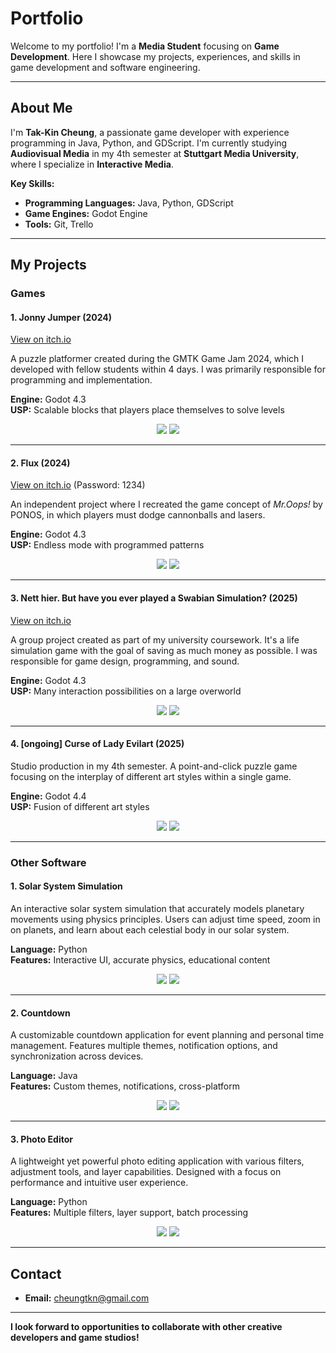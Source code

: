 # Portfolio

Welcome to my portfolio! I'm a **Media Student** focusing on **Game Development**. Here I showcase my projects, experiences, and skills in game development and software engineering.

---

## About Me

I'm **Tak-Kin Cheung**, a passionate game developer with experience programming in Java, Python, and GDScript. I'm currently studying **Audiovisual Media** in my 4th semester at **Stuttgart Media University**, where I specialize in **Interactive Media**.

**Key Skills:**
- **Programming Languages:** Java, Python, GDScript  
- **Game Engines:** Godot Engine  
- **Tools:** Git, Trello  

---

## My Projects

### Games

#### 1. **Jonny Jumper (2024)**
<a href="https://fetzen.itch.io/jonny-jumper" target="_blank" rel="noopener noreferrer">View on itch.io</a>

A puzzle platformer created during the GMTK Game Jam 2024, which I developed with fellow students within 4 days. I was primarily responsible for programming and implementation.

**Engine:** Godot 4.3  
**USP:** Scalable blocks that players place themselves to solve levels  

<p align="center">
  <img src="images/jj_pic2.jpg">
  <img src="images/jj_pic1.jpg">
</p>

---

#### 2. **Flux (2024)**
<a href="https://daruma4.itch.io/flux" target="_blank" rel="noopener noreferrer">View on itch.io</a> (Password: 1234)

An independent project where I recreated the game concept of *Mr.Oops!* by PONOS, in which players must dodge cannonballs and lasers.

**Engine:** Godot 4.3  
**USP:** Endless mode with programmed patterns  

<p align="center">
  <img src="images/flux_pic1.png">
  <img src="images/flux_pic2.png">
</p>

---

#### 3. **Nett hier. But have you ever played a Swabian Simulation? (2025)**
<a href="https://daruma4.itch.io/nett-hier" target="_blank" rel="noopener noreferrer">View on itch.io</a>

A group project created as part of my university coursework. It's a life simulation game with the goal of saving as much money as possible. I was responsible for game design, programming, and sound.

**Engine:** Godot 4.3  
**USP:** Many interaction possibilities on a large overworld  

<p align="center">
  <img src="images/netthier_pic1.png">
  <img src="images/netthier_pic2.png">
</p>

---

#### 4. **[ongoing] Curse of Lady Evilart (2025)**

Studio production in my 4th semester. A point-and-click puzzle game focusing on the interplay of different art styles within a single game.

**Engine:** Godot 4.4  
**USP:** Fusion of different art styles  

<p align="center">
  <img src="images/cole_pic1.png">
  <img src="images/cole_pic2.png">
</p>

---

### Other Software

#### 1. **Solar System Simulation**

An interactive solar system simulation that accurately models planetary movements using physics principles. Users can adjust time speed, zoom in on planets, and learn about each celestial body in our solar system.

**Language:** Python  
**Features:** Interactive UI, accurate physics, educational content  

<p align="center">
  <img src="images/jj_pic1.jpg">
  <img src="images/jj_pic2.jpg">
</p>

---

#### 2. **Countdown**

A customizable countdown application for event planning and personal time management. Features multiple themes, notification options, and synchronization across devices.

**Language:** Java  
**Features:** Custom themes, notifications, cross-platform  

<p align="center">
  <img src="images/flux_pic1.png">
  <img src="images/flux_pic2.png">
</p>

---

#### 3. **Photo Editor**

A lightweight yet powerful photo editing application with various filters, adjustment tools, and layer capabilities. Designed with a focus on performance and intuitive user experience.

**Language:** Python  
**Features:** Multiple filters, layer support, batch processing  

<p align="center">
  <img src="images/netthier_pic1.png">
  <img src="images/netthier_pic2.png">
</p>

---

## Contact

- **Email:** cheungtkn@gmail.com  

---

**I look forward to opportunities to collaborate with other creative developers and game studios!**
